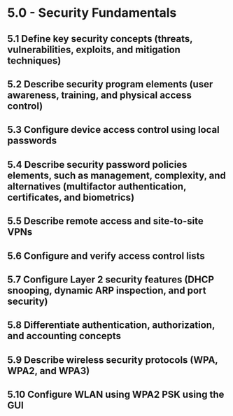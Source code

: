# 5.0 - Security Fundamentals

## 5.1 Define key security concepts (threats, vulnerabilities, exploits,  and mitigation techniques)
## 5.2 Describe security program elements (user awareness, training, and physical access control)
## 5.3 Configure device access control using local passwords
## 5.4 Describe security password policies elements, such as management, complexity, and alternatives (multifactor authentication, certificates, and biometrics)
## 5.5 Describe remote access and site-to-site VPNs
## 5.6 Configure and verify access control lists
## 5.7 Configure Layer 2 security features (DHCP snooping, dynamic ARP inspection, and port security)
## 5.8 Differentiate authentication, authorization, and accounting concepts
## 5.9 Describe wireless security protocols (WPA, WPA2, and WPA3)
## 5.10 Configure WLAN using WPA2 PSK using the GUI
